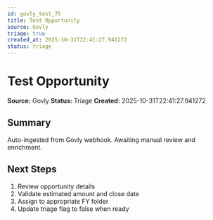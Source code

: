 ```yaml
---
id: govly_test_75
title: Test Opportunity
source: Govly
triage: true
created_at: 2025-10-31T22:41:27.941272
status: triage
---
```


# Test Opportunity

**Source:** Govly
**Status:** Triage
**Created:** 2025-10-31T22:41:27.941272

## Summary

Auto-ingested from Govly webhook. Awaiting manual review and enrichment.

## Next Steps

1. Review opportunity details
2. Validate estimated amount and close date
3. Assign to appropriate FY folder
4. Update triage flag to false when ready
